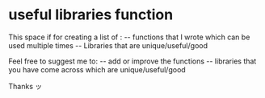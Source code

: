 # useful libraries function

This space if for creating a list of :
 -- functions that I wrote which can be used multiple times
 -- Libraries that are unique/useful/good


Feel free to suggest me to:
 -- add or improve the functions
 -- libraries that you have come across which are unique/useful/good

Thanks
ッ
